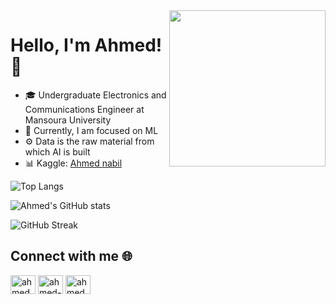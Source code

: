 <img align='right' src="https://th.bing.com/th/id/R.875754ae38641f3314e3a8d6d5c42302?rik=xZPw3ID51YNJ2w&pid=ImgRaw&r=0" width="250">

# Hello, I'm Ahmed! 👋
          
- 🎓 Undergraduate Electronics and Communications Engineer at Mansoura University
- 🧠 Currently, I am focused on ML
- ⚙️ Data is the raw material from which AI is built
- 📊 Kaggle: [Ahmed nabil](https://www.kaggle.com/ahmedsale)

![Top Langs](https://github-readme-stats.vercel.app/api/top-langs?username=A-A7med-i&show_icons=true&theme=dark&layout=compact)

![Ahmed's GitHub stats](https://github-readme-stats.vercel.app/api?username=A-A7med-i&show_icons=true&theme=dark)

![GitHub Streak](https://github-readme-streak-stats.herokuapp.com/?user=A-A7med-i&theme=dark)

## Connect with me 🌐
<p align="left">
<a href="https://twitter.com/ahmedna00647235" target="blank"><img align="center" src="https://raw.githubusercontent.com/rahuldkjain/github-profile-readme-generator/master/src/images/icons/Social/twitter.svg" alt="ahmedna00647235" height="30" width="40" /></a>
<a href="https://www.linkedin.com/in/ahmed-nabil-4b0180263" target="blank"><img align="center" src="https://raw.githubusercontent.com/rahuldkjain/github-profile-readme-generator/master/src/images/icons/Social/linked-in-alt.svg" alt="ahmed-nabil-4b0180263" height="30" width="40" /></a>
<a href="https://fb.com/ahmed.salm.167189" target="blank"><img align="center" src="https://raw.githubusercontent.com/rahuldkjain/github-profile-readme-generator/master/src/images/icons/Social/facebook.svg" alt="ahmed.salm.167189" height="30" width="40" /></a>
</p>
